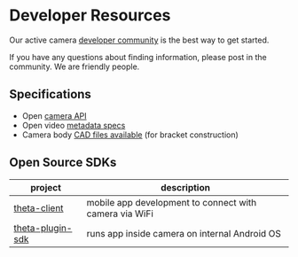 # Developer Resources

Our active camera [developer community](https://community.theta360.guide/) is the best way to get started.

If you have any questions about finding information, please
post in the community.  We are friendly people.

## Specifications

* Open [camera API](https://github.com/ricohapi/theta-api-specs)
* Open video [metadata specs](https://github.com/ricohapi/theta-api-specs/tree/main/theta-metadata)
* Camera body [CAD files available](https://pages.ricoh360.com/theta-3d-data) (for bracket construction)

## Open Source SDKs

| project | description |
| ---- | ----------- |
| [theta-client](https://github.com/ricohapi/theta-client) | mobile app development to connect with camera via WiFi |
| [theta-plugin-sdk](https://github.com/ricohapi/theta-plugin-sdk) | runs app inside camera on internal Android OS |
